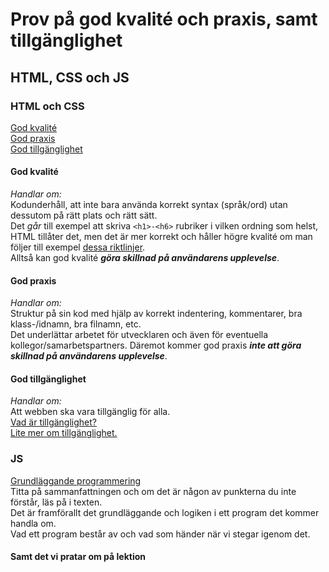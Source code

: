 
# Prov på god kvalité och praxis, samt tillgänglighet
## HTML, CSS och JS

### HTML och CSS 
[God kvalité](https://twiggy.smutje.se/index.php/God_kvalit%C3%A9_f%C3%B6r_webbutveckling)  
[God praxis](https://twiggy.smutje.se/index.php/God_praxis_f%C3%B6r_webbutveckling)  
[God tillgänglighet](https://twiggy.smutje.se/index.php/God_tillg%C3%A4nglighet_f%C3%B6r_webbutveckling)  


#### God kvalité
*Handlar om:*  
Kodunderhåll, att inte bara använda korrekt syntax (språk/ord) utan dessutom på rätt plats och rätt sätt.  
Det *går* till exempel att skriva ```<h1>-<h6>``` rubriker i vilken ordning som helst, HTML tillåter det, men det är 
mer korrekt och håller högre kvalité om man följer till exempel [dessa riktlinjer](https://www.w3.org/WAI/tutorials/page-structure/headings/).  
Alltså kan god kvalité _**göra skillnad på användarens upplevelse**_.

#### God praxis
*Handlar om:*  
Struktur på sin kod med hjälp av korrekt indentering, kommentarer, bra klass-/idnamn, bra filnamn, etc.  
Det underlättar arbetet för utvecklaren och även för eventuella kollegor/samarbetspartners.
Däremot kommer god praxis _**inte att göra skillnad på användarens upplevelse**_.


#### God tillgänglighet  
*Handlar om:*  
Att webben ska vara tillgänglig för alla.  
[Vad är tillgänglighet?](https://developer.mozilla.org/en-US/docs/Learn/Accessibility/What_is_accessibility)  
[Lite mer om tillgänglighet.](https://developer.mozilla.org/en-US/docs/Learn/Accessibility/HTML)


### JS
[Grundläggande programmering](https://github.com/getify/You-Dont-Know-JS/blob/master/up%20%26%20going/ch1.md)  
Titta på sammanfattningen och om det är någon av punkterna du inte förstår, läs på i texten.  
Det är framförallt det grundläggande och logiken i ett program det kommer handla om.  
Vad ett program består av och vad som händer när vi stegar igenom det.

#### Samt det vi pratar om på lektion




